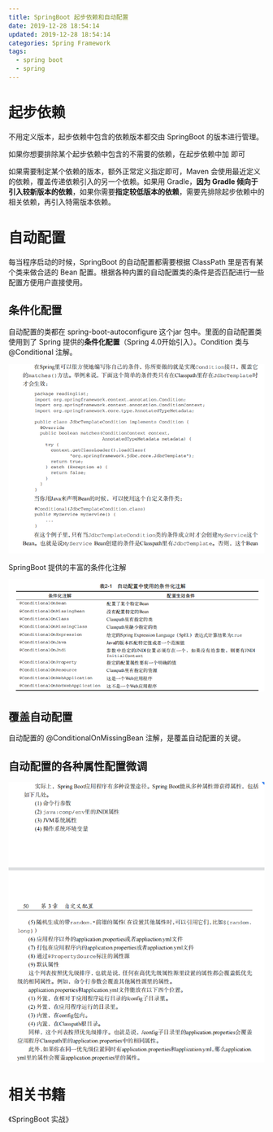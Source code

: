 ```yaml
---
title: SpringBoot 起步依赖和自动配置
date: 2019-12-28 18:54:14
updated: 2019-12-28 18:54:14
categories: Spring Framework
tags: 
  - spring boot
  - spring
---
```


# 起步依赖

不用定义版本，起步依赖中包含的依赖版本都交由 SpringBoot 的版本进行管理。<!--more-->

如果你想要排除某个起步依赖中包含的不需要的依赖，在起步依赖中加 <exclusions/><exclusion/><groupId/>即可

如果需要制定某个依赖的版本，额外正常定义指定即可，Maven 会使用最近定义的依赖，覆盖传递依赖引入的另一个依赖。如果用 Gradle，**因为 Gradle 倾向于引入较新版本****的****依赖**，如果你需要**指定较低****版本****的依赖**，需要先排除起步依赖中的相关依赖，再引入特需版本依赖。

# 自动配置

每当程序启动的时候，SpringBoot 的自动配置都需要根据 ClassPath 里是否有某个类来做合适的 Bean 配置。根据各种内置的自动配置类的条件是否匹配进行一些配置方便用户直接使用。

## 条件化配置

自动配置的类都在 spring-boot-autoconfigure 这个jar 包中。里面的自动配置类使用到了 Spring 提供的**条件化配置**（Spring 4.0开始引入）。Condition 类与 @Conditional 注解。

![image-20210925164916991](SpringBoot-autoconfiguration-starter/image-20210925164916991.png)

SpringBoot 提供的丰富的条件化注解

![image-20210925164929129](SpringBoot-autoconfiguration-starter/image-20210925164929129.png)

## 覆盖自动配置

自动配置的 @ConditionalOnMissingBean 注解，是覆盖自动配置的关键。

## 自动配置的各种属性配置微调

![image-20210925164941741](SpringBoot-autoconfiguration-starter/image-20210925164941741.png)

# 相关书籍

《SpringBoot 实战》

